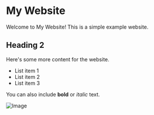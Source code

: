 # My Website

Welcome to My Website! This is a simple example website.

## Heading 2

Here's some more content for the website.

- List item 1
- List item 2
- List item 3

You can also include **bold** or *italic* text.

![Image](image.jpg)
